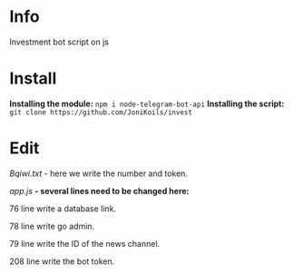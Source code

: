 # Info
Investment bot script on js

# Install
**Installing the module:**
`npm i node-telegram-bot-api`
**Installing the script:**
`git clone https://github.com/JoniKoils/invest`

# Edit
*Bqiwi.txt* - here we write the number and token.

*app.js* **- several lines need to be changed here:**

76 line write a database link.

78 line write go admin.

79 line write the ID of the news channel.

208 line write the bot token.
